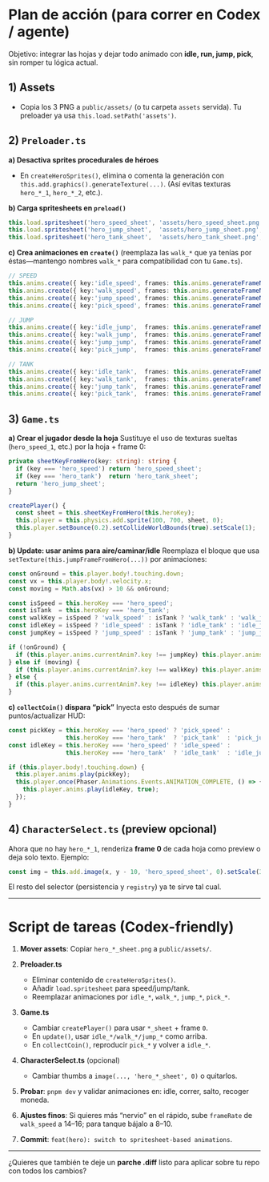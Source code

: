 # Plan de acción (para correr en Codex / agente)

Objetivo: integrar las hojas y dejar todo animado con **idle, run, jump, pick**, sin romper tu lógica actual.

## 1) Assets

* Copia los 3 PNG a `public/assets/` (o tu carpeta `assets` servida). Tu preloader ya usa `this.load.setPath('assets')`. 

## 2) `Preloader.ts`

**a) Desactiva sprites procedurales de héroes**

* En `createHeroSprites()`, elimina o comenta la generación con `this.add.graphics().generateTexture(...)`. (Así evitas texturas `hero_*_1`, `hero_*_2`, etc.). 

**b) Carga spritesheets en `preload()`**

```ts
this.load.spritesheet('hero_speed_sheet', 'assets/hero_speed_sheet.png', { frameWidth: 32, frameHeight: 32 });
this.load.spritesheet('hero_jump_sheet',  'assets/hero_jump_sheet.png',  { frameWidth: 32, frameHeight: 32 });
this.load.spritesheet('hero_tank_sheet',  'assets/hero_tank_sheet.png',  { frameWidth: 32, frameHeight: 32 });
```

**c) Crea animaciones en `create()`** (reemplaza las `walk_*` que ya tenías por éstas—mantengo nombres `walk_*` para compatibilidad con tu `Game.ts`). 

```ts
// SPEED
this.anims.create({ key:'idle_speed', frames: this.anims.generateFrameNumbers('hero_speed_sheet',{start:0,end:3}), frameRate:6,  repeat:-1 });
this.anims.create({ key:'walk_speed', frames: this.anims.generateFrameNumbers('hero_speed_sheet',{start:4,end:9}), frameRate:12, repeat:-1 });
this.anims.create({ key:'jump_speed', frames: this.anims.generateFrameNumbers('hero_speed_sheet',{start:10,end:12}), frameRate:8,  repeat:0  });
this.anims.create({ key:'pick_speed', frames: this.anims.generateFrameNumbers('hero_speed_sheet',{start:13,end:16}), frameRate:10, repeat:0  });

// JUMP
this.anims.create({ key:'idle_jump',  frames: this.anims.generateFrameNumbers('hero_jump_sheet',{start:0,end:3}),  frameRate:6,  repeat:-1 });
this.anims.create({ key:'walk_jump',  frames: this.anims.generateFrameNumbers('hero_jump_sheet',{start:4,end:9}),  frameRate:12, repeat:-1 });
this.anims.create({ key:'jump_jump',  frames: this.anims.generateFrameNumbers('hero_jump_sheet',{start:10,end:12}), frameRate:8,  repeat:0  });
this.anims.create({ key:'pick_jump',  frames: this.anims.generateFrameNumbers('hero_jump_sheet',{start:13,end:16}), frameRate:10, repeat:0  });

// TANK
this.anims.create({ key:'idle_tank',  frames: this.anims.generateFrameNumbers('hero_tank_sheet',{start:0,end:3}),  frameRate:5,  repeat:-1 });
this.anims.create({ key:'walk_tank',  frames: this.anims.generateFrameNumbers('hero_tank_sheet',{start:4,end:9}),  frameRate:10, repeat:-1 });
this.anims.create({ key:'jump_tank',  frames: this.anims.generateFrameNumbers('hero_tank_sheet',{start:10,end:12}), frameRate:6,  repeat:0  });
this.anims.create({ key:'pick_tank',  frames: this.anims.generateFrameNumbers('hero_tank_sheet',{start:13,end:16}), frameRate:8,  repeat:0  });
```

## 3) `Game.ts`

**a) Crear el jugador desde la hoja**
Sustituye el uso de texturas sueltas (`hero_speed_1`, etc.) por la hoja + frame 0: 

```ts
private sheetKeyFromHero(key: string): string {
  if (key === 'hero_speed') return 'hero_speed_sheet';
  if (key === 'hero_tank')  return 'hero_tank_sheet';
  return 'hero_jump_sheet';
}

createPlayer() {
  const sheet = this.sheetKeyFromHero(this.heroKey);
  this.player = this.physics.add.sprite(100, 700, sheet, 0);
  this.player.setBounce(0.2).setCollideWorldBounds(true).setScale(1);
}
```

**b) Update: usar anims para aire/caminar/idle**
Reemplaza el bloque que usa `setTexture(this.jumpFrameFromHero(...))` por animaciones:

```ts
const onGround = this.player.body!.touching.down;
const vx = this.player.body!.velocity.x;
const moving = Math.abs(vx) > 10 && onGround;

const isSpeed = this.heroKey === 'hero_speed';
const isTank  = this.heroKey === 'hero_tank';
const walkKey = isSpeed ? 'walk_speed' : isTank ? 'walk_tank' : 'walk_jump';
const idleKey = isSpeed ? 'idle_speed' : isTank ? 'idle_tank' : 'idle_jump';
const jumpKey = isSpeed ? 'jump_speed' : isTank ? 'jump_tank' : 'jump_jump';

if (!onGround) {
  if (this.player.anims.currentAnim?.key !== jumpKey) this.player.anims.play(jumpKey, true);
} else if (moving) {
  if (this.player.anims.currentAnim?.key !== walkKey) this.player.anims.play(walkKey, true);
} else {
  if (this.player.anims.currentAnim?.key !== idleKey) this.player.anims.play(idleKey, true);
}
```

**c) `collectCoin()` dispara “pick”**
Inyecta esto después de sumar puntos/actualizar HUD: 

```ts
const pickKey = this.heroKey === 'hero_speed' ? 'pick_speed' :
                this.heroKey === 'hero_tank'  ? 'pick_tank'  : 'pick_jump';
const idleKey = this.heroKey === 'hero_speed' ? 'idle_speed' :
                this.heroKey === 'hero_tank'  ? 'idle_tank'  : 'idle_jump';

if (this.player.body!.touching.down) {
  this.player.anims.play(pickKey);
  this.player.once(Phaser.Animations.Events.ANIMATION_COMPLETE, () => {
    this.player.anims.play(idleKey, true);
  });
}
```

## 4) `CharacterSelect.ts` (preview opcional)

Ahora que no hay `hero_*_1`, renderiza **frame 0** de cada hoja como preview o deja solo texto. Ejemplo:

```ts
const img = this.add.image(x, y - 10, 'hero_speed_sheet', 0).setScale(3);
```

El resto del selector (persistencia y `registry`) ya te sirve tal cual. 

---

# Script de tareas (Codex-friendly)

1. **Mover assets**: Copiar `hero_*_sheet.png` a `public/assets/`.
2. **Preloader.ts**

   * Eliminar contenido de `createHeroSprites()`.
   * Añadir `load.spritesheet` para speed/jump/tank.
   * Reemplazar animaciones por `idle_*`, `walk_*`, `jump_*`, `pick_*`.
3. **Game.ts**

   * Cambiar `createPlayer()` para usar `*_sheet` + frame `0`.
   * En `update()`, usar `idle_*/walk_*/jump_*` como arriba.
   * En `collectCoin()`, reproducir `pick_*` y volver a `idle_*`.
4. **CharacterSelect.ts** (opcional)

   * Cambiar thumbs a `image(..., 'hero_*_sheet', 0)` o quitarlos.
5. **Probar**: `pnpm dev` y validar animaciones en: idle, correr, salto, recoger moneda.
6. **Ajustes finos**: Si quieres más “nervio” en el rápido, sube `frameRate` de `walk_speed` a 14–16; para tanque bájalo a 8–10.
7. **Commit**: `feat(hero): switch to spritesheet-based animations`.

---

¿Quieres que también te deje un **parche .diff** listo para aplicar sobre tu repo con todos los cambios?
